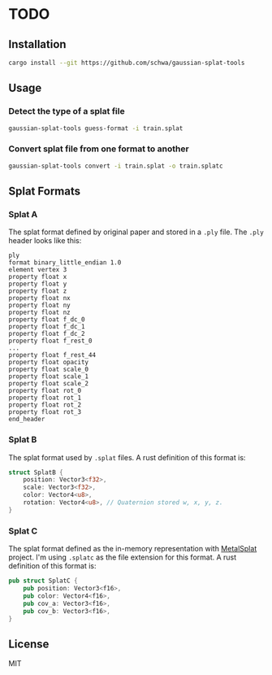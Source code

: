 # TODO

## Installation

```sh
cargo install --git https://github.com/schwa/gaussian-splat-tools
```

## Usage

### Detect the type of a splat file

```sh
gaussian-splat-tools guess-format -i train.splat
```

### Convert splat file from one format to another

```sh
gaussian-splat-tools convert -i train.splat -o train.splatc
```

## Splat Formats

### Splat A

The splat format defined by original paper and stored in a `.ply` file. The `.ply` header looks like this:

```plaintext
ply
format binary_little_endian 1.0
element vertex 3
property float x
property float y
property float z
property float nx
property float ny
property float nz
property float f_dc_0
property float f_dc_1
property float f_dc_2
property float f_rest_0
...
property float f_rest_44
property float opacity
property float scale_0
property float scale_1
property float scale_2
property float rot_0
property float rot_1
property float rot_2
property float rot_3
end_header
```

### Splat B

The splat format used by `.splat` files. A rust definition of this format is:

```rust
struct SplatB {
    position: Vector3<f32>,
    scale: Vector3<f32>,
    color: Vector4<u8>,
    rotation: Vector4<u8>, // Quaternion stored w, x, y, z.
}
```

### Splat C

The splat format defined as the in-memory representation with [MetalSplat](https://github.com/scier/MetalSplatter) project. I'm using `.splatc` as the file extension for this format. A rust definition of this format is:

```rust
pub struct SplatC {
    pub position: Vector3<f16>,
    pub color: Vector4<f16>,
    pub cov_a: Vector3<f16>,
    pub cov_b: Vector3<f16>,
}
```

## License

MIT
